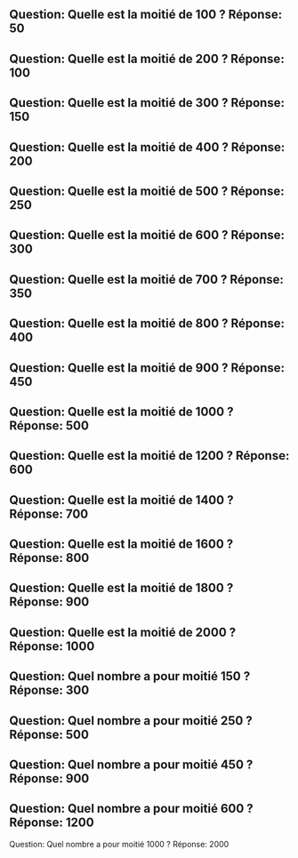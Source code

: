 Question: Quelle est la moitié de $100$ ?
Réponse: $50$
---
Question: Quelle est la moitié de $200$ ?
Réponse: $100$
---
Question: Quelle est la moitié de $300$ ?
Réponse: $150$
---
Question: Quelle est la moitié de $400$ ?
Réponse: $200$
---
Question: Quelle est la moitié de $500$ ?
Réponse: $250$
---
Question: Quelle est la moitié de $600$ ?
Réponse: $300$
---
Question: Quelle est la moitié de $700$ ?
Réponse: $350$
---
Question: Quelle est la moitié de $800$ ?
Réponse: $400$
---
Question: Quelle est la moitié de $900$ ?
Réponse: $450$
---
Question: Quelle est la moitié de $1000$ ?
Réponse: $500$
---
Question: Quelle est la moitié de $1200$ ?
Réponse: $600$
---
Question: Quelle est la moitié de $1400$ ?
Réponse: $700$
---
Question: Quelle est la moitié de $1600$ ?
Réponse: $800$
---
Question: Quelle est la moitié de $1800$ ?
Réponse: $900$
---
Question: Quelle est la moitié de $2000$ ?
Réponse: $1000$
---
Question: Quel nombre a pour moitié $150$ ?
Réponse: $300$
---
Question: Quel nombre a pour moitié $250$ ?
Réponse: $500$
---
Question: Quel nombre a pour moitié $450$ ?
Réponse: $900$
---
Question: Quel nombre a pour moitié $600$ ?
Réponse: $1200$
---
Question: Quel nombre a pour moitié $1000$ ?
Réponse: $2000$
